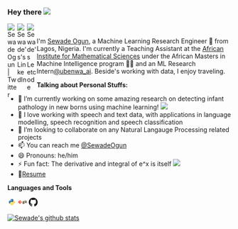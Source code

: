 ### Hey there <img src="https://media.giphy.com/media/hvRJCLFzcasrR4ia7z/giphy.gif" width="25px">

<a href="https://twitter.com/SewadeOgun">
  <img align="left" alt="Sewade Ogun | Twitter" width="22px" src="https://cdn.jsdelivr.net/npm/simple-icons@v3/icons/twitter.svg" />
</a>
<a href="https://www.linkedin.com/in/sewade-ogun/">
  <img align="left" alt="Sewade's's LinkedIn" width="22px" src="https://cdn.jsdelivr.net/npm/simple-icons@v3/icons/linkedin.svg" />
</a>
<a href="https://leetcode.com/ogunlao/">
  <img align="left" alt="Sewade's Leetcode" width="22px" src="https://cdn.jsdelivr.net/npm/simple-icons@v3/icons/leetcode.svg" />
</a>
<br />

I'm [Sewade Ogun](https://ogunlao.github.io/), a Machine Learning Research Engineer 🚀 from Lagos, Nigeria. I'm currently a Teaching Assistant at the [African Institute for Mathematical Sciences](https://nexteinstein.org/) under the African Masters in Machine Intelligence program 🙍🏽‍ and an ML Research Intern[@ubenwa_ai](https://www.ubenwa.ai/). Beside's working with data, I enjoy traveling.

**Talking about Personal Stuffs:**

- 🔭 I’m currently working on some amazing research on detecting infant pathology in new borns using machine learning! <img src="https://media.giphy.com/media/WtOkaikiwaR87ZvAFH/giphy.gif" width="25px">
- 🌱 I love working with speech and text data, with applications in language modelling, speech recognition and speech classification
- 👯 I’m looking to collaborate on any Natural Langauge Processing related projects
- 📫 You can reach me [@SewadeOgun](https://twitter.com/SewadeOgun)
- 😄 Pronouns: he/him
- ⚡ Fun fact: The derivative and integral of e^x is itself <img src="https://media.giphy.com/media/J1XmdgEVdUSPap7xkq/giphy.gif" width="25px">
- 📝[Resume](https://ogunlao.github.io/archive/SewadeOgunCV.pdf)


**Languages and Tools**

<code><img height="20" src="https://raw.githubusercontent.com/github/explore/80688e429a7d4ef2fca1e82350fe8e3517d3494d/topics/python/python.png"></code>
<code><img height="20" src="https://raw.githubusercontent.com/github/explore/80688e429a7d4ef2fca1e82350fe8e3517d3494d/topics/git/git.png"></code>
<code><img height="20" src="https://raw.githubusercontent.com/github/explore/78df643247d429f6cc873026c0622819ad797942/topics/github/github.png"></code>


[![Sewade's github stats](https://github-readme-stats.vercel.app/api?username=ogunlao)](https://github.com/anuraghazra/github-readme-stats)

